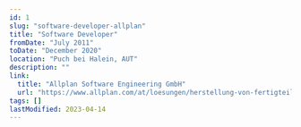 ```yaml
---
id: 1
slug: "software-developer-allplan"
title: "Software Developer"
fromDate: "July 2011"
toDate: "December 2020"
location: "Puch bei Halein, AUT"
description: ""
link:
  title: "Allplan Software Engineering GmbH"
  url: "https://www.allplan.com/at/loesungen/herstellung-von-fertigteilen"
tags: []
lastModified: 2023-04-14
---
```

